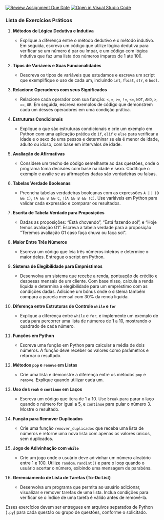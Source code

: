 [![Review Assignment Due Date](https://classroom.github.com/assets/deadline-readme-button-22041afd0340ce965d47ae6ef1cefeee28c7c493a6346c4f15d667ab976d596c.svg)](https://classroom.github.com/a/_wyfoQIJ)
[![Open in Visual Studio Code](https://classroom.github.com/assets/open-in-vscode-2e0aaae1b6195c2367325f4f02e2d04e9abb55f0b24a779b69b11b9e10269abc.svg)](https://classroom.github.com/online_ide?assignment_repo_id=17146267&assignment_repo_type=AssignmentRepo)
### Lista de Exercícios Práticos

1. **Métodos de Lógica Dedutiva e Indutiva**  
   - Explique a diferença entre o método dedutivo e o método indutivo. Em seguida, escreva um código que utilize lógica dedutiva para verificar se um número é par ou ímpar, e um código com lógica indutiva que faz uma lista dos números ímpares de 1 até 100.

2. **Tipos de Variáveis e Suas Funcionalidades**  
   - Descreva os tipos de variáveis que estudamos e escreva um script que exemplifique o uso de cada um, incluindo `int`, `float`, `str`, e `bool`.

3. **Relacione Operadores com seus Significados**  
   - Relacione cada operador com sua função: `<`, `=`, `>=`, `!=`, `<=`, `NOT`, `AND`, `>`, `==`, `OR`. Em seguida, escreva exemplos de código que demonstrem cada um desses operadores em uma condição prática.

4. **Estruturas Condicionais**  
   - Explique o que são estruturas condicionais e crie um exemplo em Python com uma aplicação prática de `if`, `elif` e `else` para verificar a idade e o sexo de uma pessoa e determinar se ela é menor de idade, adulto ou idoso, com base em intervalos de idade.

5. **Avaliação de Afirmativas**  
   - Considere um trecho de código semelhante ao das questões, onde o programa toma decisões com base na idade e sexo. Codifique o exemplo e avalie se as afirmações dadas são verdadeiras ou falsas.

6. **Tabelas Verdade Booleanas**  
   - Preencha tabelas verdadeiras booleanas com as expressões `A || (B && C)`, `!A && B && C`, `!(A && B && !C)`. Use variáveis em Python para validar cada expressão e comparar os resultados.

7. **Escrita de Tabela Verdade para Proposições**  
   - Dadas as proposições: “Está chovendo”, “Está fazendo sol”, e “Hoje temos avaliação G1”. Escreva a tabela verdade para a proposição "Teremos avaliação G1 caso faça chuva ou faça sol".

8. **Maior Entre Três Números**  
   - Escreva um código que leia três números inteiros e determine o maior deles. Entregue o script em Python.

9. **Sistema de Elegibilidade para Empréstimos**  
   - Desenvolva um sistema que recebe a renda, pontuação de crédito e despesas mensais de um cliente. Com base nisso, calcula a renda líquida e determina a elegibilidade para um empréstimo com as condições dadas. Adicione um bônus onde o sistema também compara a parcela mensal com 30% da renda líquida.

10. **Diferença entre Estruturas de Controle `while` e `for`**  
    - Explique a diferença entre `while` e `for`, e implemente um exemplo de cada para percorrer uma lista de números de 1 a 10, mostrando o quadrado de cada número.

11. **Funções em Python**  
    - Escreva uma função em Python para calcular a média de dois números. A função deve receber os valores como parâmetros e retornar o resultado. 

12. **Métodos `pop` e `remove` em Listas**  
    - Crie uma lista e demonstre a diferença entre os métodos `pop` e `remove`. Explique quando utilizar cada um.

13. **Uso de `break` e `continue` em Laços**  
    - Escreva um código que itera de 1 a 10. Use `break` para parar o laço quando o número for igual a 5, e `continue` para pular o número 3. Mostre o resultado.

14. **Função para Remover Duplicados**  
    - Crie uma função `remover_duplicados` que receba uma lista de números e retorne uma nova lista com apenas os valores únicos, sem duplicados.

15. **Jogo de Adivinhação com `while`**  
    - Crie um jogo onde o usuário deve adivinhar um número aleatório entre 1 e 100. Utilize `random.randint()` e pare o loop quando o usuário acertar o número, exibindo uma mensagem de parabéns.

16. **Gerenciamento de Lista de Tarefas (To-Do List)**  
    - Desenvolva um programa que permita ao usuário adicionar, visualizar e remover tarefas de uma lista. Inclua condições para verificar se o índice de uma tarefa é válido antes de removê-la.

Esses exercícios devem ser entregues em arquivos separados de Python (`.py`) para cada questão ou grupo de questões, conforme o solicitado.
